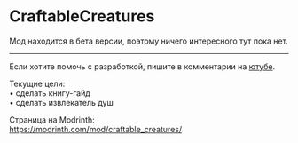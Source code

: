 # CraftableCreatures

Мод находится в бета версии, поэтому ничего интересного тут пока нет.

___

Если хотите помочь с разработкой, пишите в комментарии на [ютубе](https://youtube.com/@wertyfire_).  

Текущие цели:  
• сделать книгу-гайд  
• сделать извлекатель душ

Страница на Modrinth:  
https://modrinth.com/mod/craftable_creatures/
